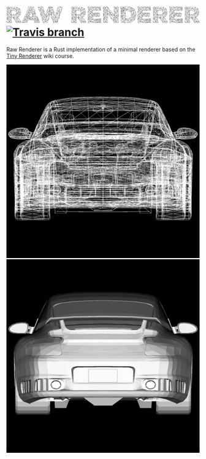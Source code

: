 ![Raw-Renderer](renderer.png)
[![Travis branch](https://img.shields.io/travis/mandeep/raw-renderer/master.svg?style=flat-square)](https://travis-ci.org/mandeep/raw-renderer)
=============================

Raw Renderer is a Rust implementation of a minimal renderer
based on the [Tiny Renderer](https://github.com/ssloy/tinyrenderer/) wiki course.

![Wire Mesh](wire_mesh.png)
![Triangle Mesh](triangle_mesh.png)
